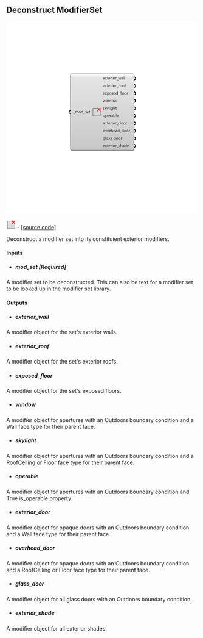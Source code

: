 ## Deconstruct ModifierSet

![](../../images/components/Deconstruct_ModifierSet.png)

![](../../images/icons/Deconstruct_ModifierSet.png) - [[source code]](https://github.com/ladybug-tools/honeybee-grasshopper-radiance/blob/master/honeybee_grasshopper_radiance/src//HB%20Deconstruct%20ModifierSet.py)


Deconstruct a modifier set into its constituient exterior modifiers. 



#### Inputs
* ##### mod_set [Required]
A modifier set to be deconstructed. This can also be text for a modifier set to be looked up in the modifier set library. 

#### Outputs
* ##### exterior_wall
A modifier object for the set's exterior walls. 
* ##### exterior_roof
A modifier object for the set's exterior roofs. 
* ##### exposed_floor
A modifier object for the set's exposed floors. 
* ##### window
A modifier object for apertures with an Outdoors boundary condition and a Wall face type for their parent face. 
* ##### skylight
A modifier object for apertures with an Outdoors boundary condition and a RoofCeiling or Floor face type for their parent face. 
* ##### operable
A modifier object for apertures with an Outdoors boundary condition and True is_operable property. 
* ##### exterior_door
A modifier object for opaque doors with an Outdoors boundary condition and a Wall face type for their parent face. 
* ##### overhead_door
A modifier object for opaque doors with an Outdoors boundary condition and a RoofCeiling or Floor face type for their parent face. 
* ##### glass_door
A modifier object for all glass doors with an Outdoors boundary condition. 
* ##### exterior_shade
A modifier object for all exterior shades. 